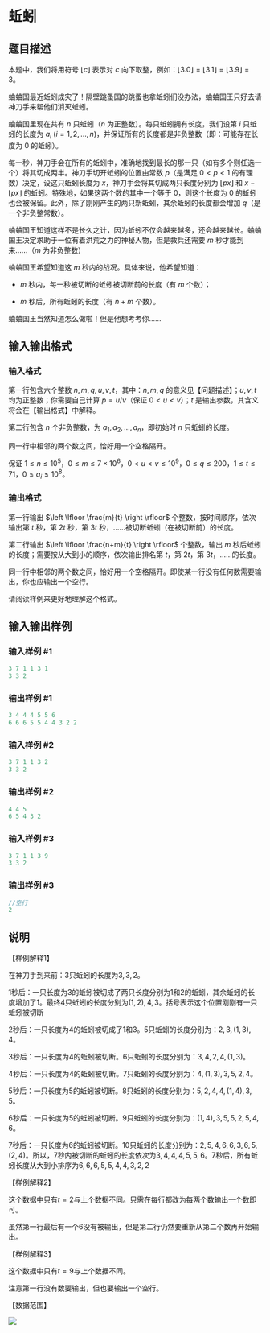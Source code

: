 # 蚯蚓

## 题目描述

本题中，我们将用符号 $\lfloor c \rfloor$ 表示对 $c$ 向下取整，例如：$\lfloor 3.0 \rfloor = \lfloor 3.1 \rfloor = \lfloor 3.9 \rfloor = 3$。

蛐蛐国最近蚯蚓成灾了！隔壁跳蚤国的跳蚤也拿蚯蚓们没办法，蛐蛐国王只好去请神刀手来帮他们消灭蚯蚓。

蛐蛐国里现在共有 $n$ 只蚯蚓（$n$ 为正整数）。每只蚯蚓拥有长度，我们设第 $i$ 只蚯蚓的长度为 $a_i$ ($i=1,2,\dots,n$)，并保证所有的长度都是非负整数（即：可能存在长度为 $0$ 的蚯蚓）。

每一秒，神刀手会在所有的蚯蚓中，准确地找到最长的那一只（如有多个则任选一个）将其切成两半。神刀手切开蚯蚓的位置由常数 $p$（是满足 $0 < p < 1$ 的有理数）决定，设这只蚯蚓长度为 $x$，神刀手会将其切成两只长度分别为 $\lfloor px \rfloor$ 和 $x - \lfloor px \rfloor$ 的蚯蚓。特殊地，如果这两个数的其中一个等于 $0$，则这个长度为 $0$ 的蚯蚓也会被保留。此外，除了刚刚产生的两只新蚯蚓，其余蚯蚓的长度都会增加 $q$（是一个非负整常数）。

蛐蛐国王知道这样不是长久之计，因为蚯蚓不仅会越来越多，还会越来越长。蛐蛐国王决定求助于一位有着洪荒之力的神秘人物，但是救兵还需要 $m$ 秒才能到来……（$m$ 为非负整数）

蛐蛐国王希望知道这 $m$ 秒内的战况。具体来说，他希望知道：

- $m$ 秒内，每一秒被切断的蚯蚓被切断前的长度（有 $m$ 个数）；

- $m$ 秒后，所有蚯蚓的长度（有 $n + m$ 个数）。

蛐蛐国王当然知道怎么做啦！但是他想考考你……

## 输入输出格式

### 输入格式

第一行包含六个整数 $n,m,q,u,v,t$，其中：$n,m,q$ 的意义见【问题描述】；$u,v,t$ 均为正整数；你需要自己计算 $p=u / v$（保证 $0 < u < v$）；$t$ 是输出参数，其含义将会在【输出格式】中解释。

第二行包含 $n$ 个非负整数，为 $a_1, a_2, \dots, a_n$，即初始时 $n$ 只蚯蚓的长度。

同一行中相邻的两个数之间，恰好用一个空格隔开。

保证 $1 \leq n \leq 10^5$，$0 \leq m \leq 7 \times 10^6$，$0 < u < v \leq 10^9$，$0 \leq q \leq 200$，$1 \leq t \leq 71$，$0 \leq a_i \leq 10^8$。

### 输出格式

第一行输出 $\left \lfloor \frac{m}{t} \right \rfloor$ 个整数，按时间顺序，依次输出第 $t$ 秒，第 $2t$ 秒，第 $3t$ 秒，……被切断蚯蚓（在被切断前）的长度。

第二行输出 $\left \lfloor \frac{n+m}{t} \right \rfloor$ 个整数，输出 $m$ 秒后蚯蚓的长度；需要按从大到小的顺序，依次输出排名第 $t$，第 $2t$，第 $3t$，……的长度。

同一行中相邻的两个数之间，恰好用一个空格隔开。即使某一行没有任何数需要输出，你也应输出一个空行。

请阅读样例来更好地理解这个格式。

## 输入输出样例

### 输入样例 #1

```cpp
3 7 1 1 3 1
3 3 2
```


### 输出样例 #1

```cpp
3 4 4 4 5 5 6
6 6 6 5 5 4 4 3 2 2
```


### 输入样例 #2

```cpp
3 7 1 1 3 2
3 3 2
```


### 输出样例 #2

```cpp
4 4 5
6 5 4 3 2
```


### 输入样例 #3

```cpp
3 7 1 1 3 9
3 3 2
```


### 输出样例 #3

```cpp
//空行
2
```


## 说明

【样例解释1】

在神刀手到来前：$3$只蚯蚓的长度为$3,3,2$。

$1$秒后：一只长度为$3$的蚯蚓被切成了两只长度分别为$1$和$2$的蚯蚓，其余蚯蚓的长度增加了$1$。最终$4$只蚯蚓的长度分别为$(1,2),4,3$。括号表示这个位置刚刚有一只蚯蚓被切断

$2$秒后：一只长度为$4$的蚯蚓被切成了$1$和$3$。$5$只蚯蚓的长度分别为：$2,3,(1,3),4$。

3秒后：一只长度为$4$的蚯蚓被切断。$6$只蚯蚓的长度分别为：$3,4,2,4,(1,3)$。

$4$秒后：一只长度为$4$的蚯蚓被切断。$7$只蚯蚓的长度分别为：$4,(1,3),3,5,2,4$。

$5$秒后：一只长度为$5$的蚯蚓被切断。$8$只蚯蚓的长度分别为：$5,2,4,4,(1,4),3,5$。

$6$秒后：一只长度为$5$的蚯蚓被切断。$9$只蚯蚓的长度分别为：$(1,4),3,5,5,2,5,4,6$。

$7$秒后：一只长度为$6$的蚯蚓被切断。$10$只蚯蚓的长度分别为：$2,5,4,6,6,3,6,5,(2,4)$。所以，$7$秒内被切断的蚯蚓的长度依次为$3,4,4,4,5,5,6$。$7$秒后，所有蚯蚓长度从大到小排序为$6,6,6,5,5,4,4,3,2,2$

【样例解释2】

这个数据中只有$t=2$与上个数据不同。只需在每行都改为每两个数输出一个数即可。

虽然第一行最后有一个$6$没有被输出，但是第二行仍然要重新从第二个数再开始输出。

【样例解释3】

这个数据中只有$t=9$与上个数据不同。

注意第一行没有数要输出，但也要输出一个空行。

【数据范围】

![](https://cdn.luogu.com.cn/upload/pic/3458.png)

